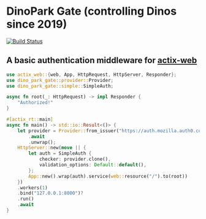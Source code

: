 # DinoPark Gate (controlling Dinos since 2019)
[![Build Status](https://travis-ci.org/mozilla-iam/dino-park-gate.svg?branch=master)](https://travis-ci.org/mozilla-iam/dino-park-gate)

## A basic authentication middleware for [actix-web](https://actix.rs/)

```rust
use actix_web::{web, App, HttpRequest, HttpServer, Responder};
use dino_park_gate::provider::Provider;
use dino_park_gate::simple::SimpleAuth;

async fn root(_: HttpRequest) -> impl Responder {
    "Authorized!"
}

#[actix_rt::main]
async fn main() -> std::io::Result<()> {
    let provider = Provider::from_issuer("https://auth.mozilla.auth0.com/")
        .await
        .unwrap();
    HttpServer::new(move || {
        let auth = SimpleAuth {
            checker: provider.clone(),
            validation_options: Default::default(),
        };
        App::new().wrap(auth).service(web::resource("/").to(root))
    })
    .workers(1)
    .bind("127.0.0.1:8000")?
    .run()
    .await
}
```